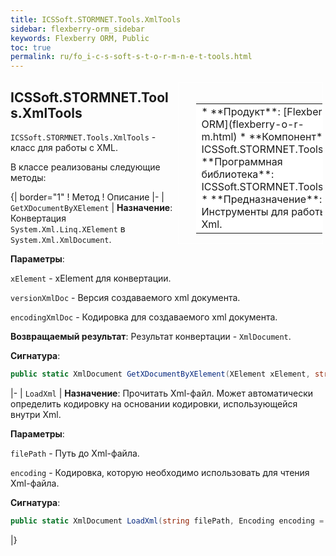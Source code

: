 ```yaml
---
title: ICSSoft.STORMNET.Tools.XmlTools
sidebar: flexberry-orm_sidebar
keywords: Flexberry ORM, Public
toc: true
permalink: ru/fo_i-c-s-soft-s-t-o-r-m-n-e-t-tools.html
---
```


<div style="margin:5px; padding-left:28px; float:right; width:40%; outline:1px solid white;">
<br>
<table border="0" width="100%" bgcolor="#6495ED">
<tbody><tr><td bgcolor="#FFFFFF">
* **Продукт**: [Flexberry ORM](flexberry-o-r-m.html)
* **Компонент**: ICSSoft.STORMNET.Tools
* **Программная библиотека**: ICSSoft.STORMNET.Tools.dll
* **Предназначение**: Инструменты для работы с Xml.
</td>
</tr></tbody></table></a>
</div>

## ICSSoft.STORMNET.Tools.XmlTools
`ICSSoft.STORMNET.Tools.XmlTools` - класс для работы с XML.

В классе реализованы следующие методы:

{| border="1"
! Метод
! Описание
|-
| `GetXDocumentByXElement`
| __Назначение__: Конвертация `System.Xml.Linq.XElement` в `System.Xml.XmlDocument`.

__Параметры__:

`xElement` - xElement для конвертации.

`versionXmlDoc` - Версия создаваемого xml документа.

`encodingXmlDoc` - Кодировка для создаваемого xml документа.

__Возвращаемый результат__: Результат конвертации - `XmlDocument`.

__Сигнатура__:

```cs
public static XmlDocument GetXDocumentByXElement(XElement xElement, string versionXmlDoc, string encodingXmlDoc) 
```

|-
| `LoadXml`
| __Назначение__: Прочитать Xml-файл. Может автоматически определить кодировку на основании кодировки, использующейся внутри Xml.

__Параметры__:

`filePath` - Путь до Xml-файла.

`encoding` - Кодировка, которую необходимо использовать для чтения Xml-файла.

__Сигнатура__:

```cs
public static XmlDocument LoadXml(string filePath, Encoding encoding = null) 
```

|}


